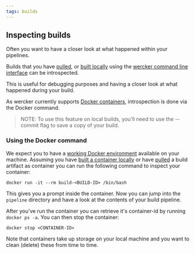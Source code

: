 ```yaml
---
tags: builds
---
```


## Inspecting builds

Often you want to have a closer look at what happened within your
pipelines.

Builds that you have [pulled](/docs/using-the-cli/pulling-containers.html), or
[built locally](/docs/using-the-cli/local-builds.html) using the [wercker command line
interface](/docs/using-the-cli/available-commands.html) can be introspected.

This is useful for debugging purposes and having a closer look at what
happened during your build.

As wercker currently supports [Docker containers](/docs/containers/index.html),
introspection is done via the Docker command.

> NOTE: To use this feature on local builds, you'll need to use the --commit flag to save a copy of your build.

### Using the Docker command

We expect you to have a [working Docker
environment](/learn/basics/the-wercker-cli.html) available on your machine.
Assuming you have [built a container
locally](/docs/using-the-cli/local-builds.html) or have
[pulled](/docs/using-the-cli/pulling-containers.html) a build artifact as
container you can run the following command to inspect your container:

```no-highlight
docker run -it --rm build-<BUILD-ID> /bin/bash
```

This gives you a prompt inside the container. Now you can jump into the
`pipeline` directory and have a look at the contents of your build
pipeline.

After you've run the container you can retrieve it's container-id by
running `docker ps -a`. You can then stop the container:

```no-highlight
docker stop <CONTAINER-ID>
```

Note that containers take up storage on your local machine and you want
to clean (delete) these from time to time.
